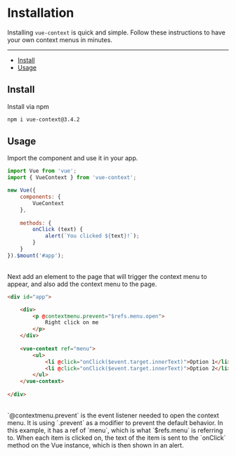 # Installation

Installing `vue-context` is quick and simple. Follow these instructions to have your own context menus in minutes.

---

- [Install](#install)
- [Usage](#usage)

<a name="install"></a>
## Install

Install via npm

```bash
npm i vue-context@3.4.2
```

<a name="usage"></a>
## Usage

Import the component and use it in your app.

```js
import Vue from 'vue';
import { VueContext } from 'vue-context';

new Vue({
    components: {
        VueContext
    },
    
    methods: {
        onClick (text) {
            alert(`You clicked ${text}!`);
        }
    }
}).$mount('#app');
```

<br>
Next add an element to the page that will trigger the context menu to appear, and also add the context menu to the page.

```html
<div id="app">

    <div>
        <p @contextmenu.prevent="$refs.menu.open">
            Right click on me
        </p>    
    </div>
    
    <vue-context ref="menu">
        <ul>
            <li @click="onClick($event.target.innerText)">Option 1</li>
            <li @click="onClick($event.target.innerText)">Option 2</li>
        </ul>
    </vue-context>
    
</div>
```

<br>
`@contextmenu.prevent` is the event listener needed to open the context menu. It is using `.prevent` as a modifier to prevent
the default behavior. In this example, it has a ref of `menu`, which is what `$refs.menu` is referring to. When each item is clicked on, the text of
the item is sent to the `onClick` method on the Vue instance, which is then shown in an alert.